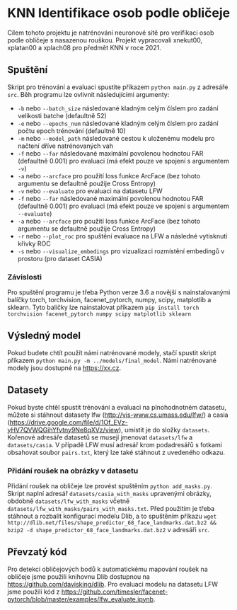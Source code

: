 # KNN Identifikace osob podle obličeje
Cílem tohoto projektu je natrénování neuronové sítě pro verifikaci osob podle obličeje s nasazenou rouškou. 
Projekt vypracovali xnekut00, xplatan00 a xplach08 pro předmět KNN v roce 2021.
## Spuštění
Skript pro trénování a evaluaci spustíte příkazem `python main.py` z adresáře `src`. Běh programu lze ovlivnit následujícími argumenty:
* `-b` nebo `--batch_size` následované kladným celým číslem pro zadání velikosti batche (defaultně 52)
* `-e` nebo `--epochs_num` následované kladným celým číslem pro zadání počtu epoch trénování (defaultně 10)
* `-m` nebo `--model_path` následované cestou k uloženému modelu pro načtení dříve natrénovaných vah
* `-f` nebo `--far` následované maximální povolenou hodnotou FAR (defaultně 0.001) pro evaluaci (má efekt pouze ve spojení s argumentem `-v`)
* `-a` nebo `--arcface` pro použití loss funkce ArcFace (bez tohoto argumentu se defaultně použije Cross Entropy)
* `-v` nebo `--evaluate` pro evaluaci na datasetu LFW
* `-f` nebo `--far` následované maximální povolenou hodnotou FAR (defaultně 0.001) pro evaluaci (má efekt pouze ve spojení s argumentem `--evaluate`)
* `-a` nebo `--arcface` pro použití loss funkce ArcFace (bez tohoto argumentu se defaultně použije Cross Entropy)
* `-r` nebo `--plot_roc` pro spuštění evaluace na LFW a následné vytisknutí křivky ROC 
* `-s` nebo `--visualize_embedings` pro vizualizaci rozmístění embedingů v prostoru (pro dataset CASIA)

### Závislosti
Pro spuštění programu je třeba Python verze 3.6 a novější s nainstalovanými balíčky torch, torchvision, facenet_pytorch, numpy, scipy, matplotlib a sklearn.
Tyto balíčky lze nainstalovat příkazem 
`pip install torch torchvision facenet_pytorch numpy scipy matplotlib sklearn`

## Výsledný model
Pokud budete chtít použít námi natrénované modely, stačí spustit skript příkazem `python main.py -m ../models/final_model`. Námi natrénované modely jsou dostupné na https://xx.cz.

## Datasety
Pokud byste chtěl spustit trénování a evaluaci na plnohodnotném datasetu, můžete si stáhnout datasety lfw (http://vis-www.cs.umass.edu/lfw/) a casia (https://drive.google.com/file/d/1Of_EVz-yHV7QVWQGihYfvtny9Ne8qXVz/view), umístit je do složky `datasets`. Kořenové adresáře datasetů se musejí jmenovat `datasets/lfw` a `datasets/casia`. V případě LFW musí adresář krom podadresářů s fotkami obsahovat soubor `pairs.txt`, který lze také stáhnout z uvedeného odkazu.
### Přidání roušek na obrázky v datasetu
Přidání roušek na obličeje lze provést spuštěním `python add_masks.py`. Skript naplní adresář `datasets/casia_with_masks` upravenými obrázky, obdobně `datasets/lfw_with_masks` včetně `datasets/lfw_with_masks/pairs_with_masks.txt`. Před použitím je třeba stáhnout a rozbalit konfiguraci modelu Dlib, a to spuštěním příkazu `wget http://dlib.net/files/shape_predictor_68_face_landmarks.dat.bz2 && bzip2 -d shape_predictor_68_face_landmarks.dat.bz2` v adresáři `src`.

## Převzatý kód
Pro detekci obličejových bodů k automatickému mapování roušek na obličeje jsme použili knihovnu Dlib dostupnou na https://github.com/davisking/dlib.
Pro evaluaci modelu na datasetu LFW jsme použili kód z https://github.com/timesler/facenet-pytorch/blob/master/examples/lfw_evaluate.ipynb.